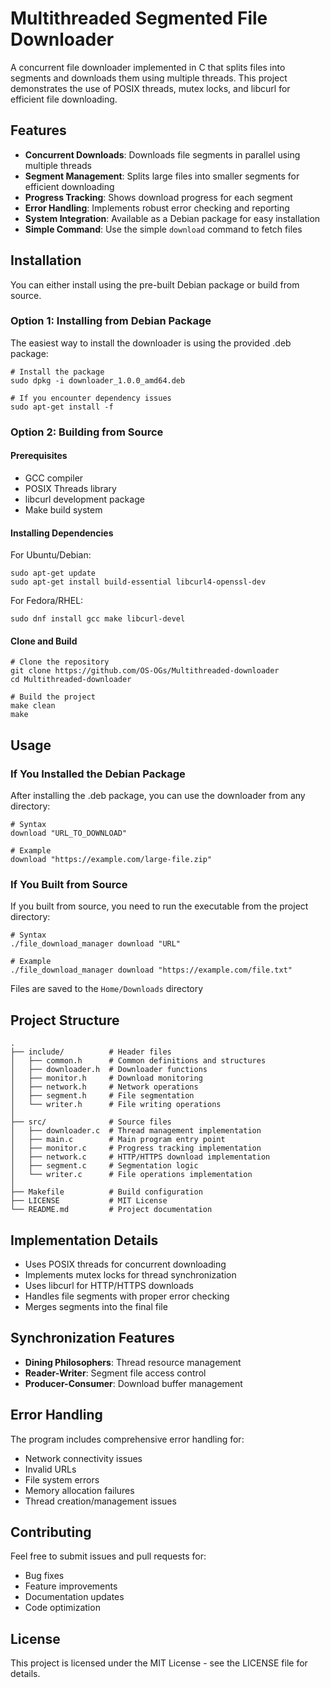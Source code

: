 # Multithreaded Segmented File Downloader
A concurrent file downloader implemented in C that splits files into segments and downloads them using multiple threads. This project demonstrates the use of POSIX threads, mutex locks, and libcurl for efficient file downloading.

## Features
- **Concurrent Downloads**: Downloads file segments in parallel using multiple threads
- **Segment Management**: Splits large files into smaller segments for efficient downloading
- **Progress Tracking**: Shows download progress for each segment
- **Error Handling**: Implements robust error checking and reporting
- **System Integration**: Available as a Debian package for easy installation
- **Simple Command**: Use the simple `download` command to fetch files

## Installation
You can either install using the pre-built Debian package or build from source.

### Option 1: Installing from Debian Package
The easiest way to install the downloader is using the provided .deb package:

```shell
# Install the package
sudo dpkg -i downloader_1.0.0_amd64.deb

# If you encounter dependency issues
sudo apt-get install -f
```

### Option 2: Building from Source

#### Prerequisites
- GCC compiler
- POSIX Threads library
- libcurl development package
- Make build system

#### Installing Dependencies
For Ubuntu/Debian:
```shell
sudo apt-get update
sudo apt-get install build-essential libcurl4-openssl-dev
```

For Fedora/RHEL:
```shell
sudo dnf install gcc make libcurl-devel
```

#### Clone and Build
```shell
# Clone the repository
git clone https://github.com/OS-OGs/Multithreaded-downloader
cd Multithreaded-downloader

# Build the project
make clean
make
```

## Usage

### If You Installed the Debian Package
After installing the .deb package, you can use the downloader from any directory:

```shell
# Syntax
download "URL_TO_DOWNLOAD"

# Example
download "https://example.com/large-file.zip"
```



### If You Built from Source
If you built from source, you need to run the executable from the project directory:

```shell
# Syntax
./file_download_manager download "URL"

# Example
./file_download_manager download "https://example.com/file.txt"
```

Files are saved to the `Home/Downloads` directory

## Project Structure
```
.
├── include/          # Header files
│   ├── common.h      # Common definitions and structures
│   ├── downloader.h  # Downloader functions
│   ├── monitor.h     # Download monitoring
│   ├── network.h     # Network operations
│   ├── segment.h     # File segmentation
│   └── writer.h      # File writing operations
│
├── src/              # Source files
│   ├── downloader.c  # Thread management implementation
│   ├── main.c        # Main program entry point
│   ├── monitor.c     # Progress tracking implementation
│   ├── network.c     # HTTP/HTTPS download implementation
│   ├── segment.c     # Segmentation logic
│   └── writer.c      # File operations implementation
│
├── Makefile          # Build configuration
├── LICENSE           # MIT License
└── README.md         # Project documentation
```

## Implementation Details
- Uses POSIX threads for concurrent downloading
- Implements mutex locks for thread synchronization
- Uses libcurl for HTTP/HTTPS downloads
- Handles file segments with proper error checking
- Merges segments into the final file

## Synchronization Features
- **Dining Philosophers**: Thread resource management
- **Reader-Writer**: Segment file access control
- **Producer-Consumer**: Download buffer management

## Error Handling
The program includes comprehensive error handling for:
- Network connectivity issues
- Invalid URLs
- File system errors
- Memory allocation failures
- Thread creation/management issues

## Contributing
Feel free to submit issues and pull requests for:
- Bug fixes
- Feature improvements
- Documentation updates
- Code optimization

## License
This project is licensed under the MIT License - see the LICENSE file for details.
